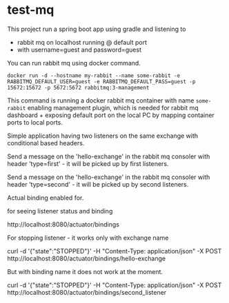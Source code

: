 # test-mq

This project run a spring boot app using gradle and listening to 
* rabbit mq on localhost running @ default port 
* with username=guest and password=guest

You can run rabbit mq using docker command.

`docker run -d --hostname my-rabbit --name some-rabbit -e RABBITMQ_DEFAULT_USER=guest -e RABBITMQ_DEFAULT_PASS=guest -p 15672:15672 -p 5672:5672 rabbitmq:3-management`

This command is running a docker rabbit mq container with name `some-rabbit` enabling management plugin, which is needed for rabbit mq dashboard + exposing default port on the local PC by mapping container ports to local ports.

Simple application having two listeners on the same exchange with conditional based headers.

Send a message on the 'hello-exchange' in the rabbit mq consoler with header 'type=first' - it will be picked up by first listeners.

Send a message on the 'hello-exchange' in the rabbit mq consoler with header 'type=second' - it will be picked up by second listeners.


Actual binding enabled for.

for seeing listener status and binding

http://localhost:8080/actuator/bindings

For stopping listener - it works only with exchange name

curl -d '{"state":"STOPPED"}' -H "Content-Type: application/json" -X POST http://localhost:8080/actuator/bindings/hello-exchange


But with binding name it does not work at the moment.

curl -d '{"state":"STOPPED"}' -H "Content-Type: application/json" -X POST http://localhost:8080/actuator/bindings/second_listener
